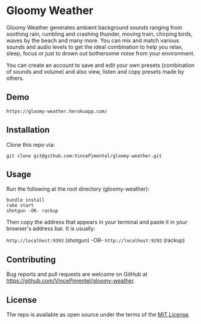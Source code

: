 # Gloomy Weather

Gloomy Weather generates ambient background sounds ranging from soothing rain, rumbling and crashing thunder, moving train, chirping birds, waves by the beach and many more. You can mix and match various sounds and audio levels to get the ideal combination to help you relax, sleep, focus or just to drown out bothersome noise from your environment.

You can create an account to save and edit your own presets (combination of sounds and volume) and also view, listen and copy presets made by others.

## Demo

```
https://gloomy-weather.herokuapp.com/
```

## Installation

Clone this repo via:

```
git clone git@github.com:VincePimentel/gloomy-weather.git
```

## Usage

Run the following at the root directory (gloomy-weather):

```
bundle install
rake start
shotgun -OR- rackup
```

Then copy the address that appears in your terminal and paste it in your browser's address bar. It is usually:

`http://localhost:9393` (shotgun) -OR- `http://localhost:9292` (rackup)

## Contributing

Bug reports and pull requests are welcome on GitHub at https://github.com/VincePimentel/gloomy-weather.

## License

The repo is available as open source under the terms of the [MIT License](https://opensource.org/licenses/MIT).
